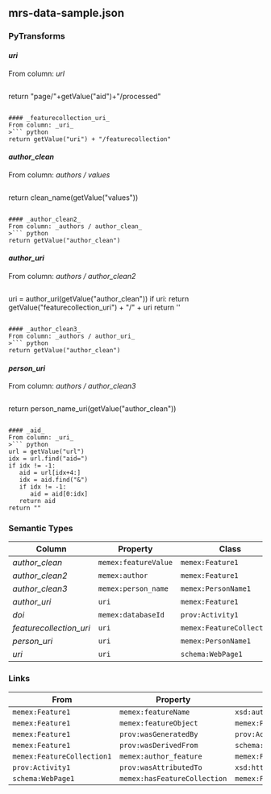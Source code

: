 ## mrs-data-sample.json

### PyTransforms
#### _uri_
From column: _url_
>``` python
return "page/"+getValue("aid")+"/processed"
```

#### _featurecollection_uri_
From column: _uri_
>``` python
return getValue("uri") + "/featurecollection"
```

#### _author_clean_
From column: _authors / values_
>``` python
return clean_name(getValue("values"))
```

#### _author_clean2_
From column: _authors / author_clean_
>``` python
return getValue("author_clean")
```

#### _author_uri_
From column: _authors / author_clean2_
>``` python
uri = author_uri(getValue("author_clean"))
if uri:
  return getValue("featurecollection_uri") + "/" + uri
return ''
```

#### _author_clean3_
From column: _authors / author_uri_
>``` python
return getValue("author_clean")
```

#### _person_uri_
From column: _authors / author_clean3_
>``` python
return person_name_uri(getValue("author_clean"))
```

#### _aid_
From column: _uri_
>``` python
url = getValue("url")
idx = url.find("aid=")
if idx != -1:
   aid = url[idx+4:]
   idx = aid.find("&")
   if idx != -1:
      aid = aid[0:idx]
   return aid
return ""
```


### Semantic Types
| Column | Property | Class |
|  ----- | -------- | ----- |
| _author_clean_ | `memex:featureValue` | `memex:Feature1`|
| _author_clean2_ | `memex:author` | `memex:Feature1`|
| _author_clean3_ | `memex:person_name` | `memex:PersonName1`|
| _author_uri_ | `uri` | `memex:Feature1`|
| _doi_ | `memex:databaseId` | `prov:Activity1`|
| _featurecollection_uri_ | `uri` | `memex:FeatureCollection1`|
| _person_uri_ | `uri` | `memex:PersonName1`|
| _uri_ | `uri` | `schema:WebPage1`|


### Links
| From | Property | To |
|  --- | -------- | ---|
| `memex:Feature1` | `memex:featureName` | `xsd:author`|
| `memex:Feature1` | `memex:featureObject` | `memex:PersonName1`|
| `memex:Feature1` | `prov:wasGeneratedBy` | `prov:Activity1`|
| `memex:Feature1` | `prov:wasDerivedFrom` | `schema:WebPage1`|
| `memex:FeatureCollection1` | `memex:author_feature` | `memex:Feature1`|
| `prov:Activity1` | `prov:wasAttributedTo` | `xsd:http://dig.isi.edu/mrs/data/software/mrs/version/0.1`|
| `schema:WebPage1` | `memex:hasFeatureCollection` | `memex:FeatureCollection1`|
